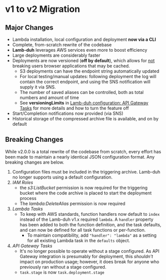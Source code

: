 # v1 to v2 Migration
## Major Changes
+ Lambda installation, local configuration and deployment **now via a CLI**
+ Complete, from-scratch rewrite of the codebase
+ **Lamb-duh** leverages AWS services even more to boost efficiency
+ Large deployments are considerably faster
+ Deployments are now versioned (**off by default**), which allows for <u>not</u> breaking users browser applications that may be cached.
    + S3 deployments can have the endpoint string automatically updated
    + For local testing/manual updates: following deployment the log will contain the correct endpoint, and using the SNS notification will supply it via SNS.
    + The number of saved aliases can be controlled, both as total numbers and amount of time
    + See **versioningLimits** in [Lamb-duh configuration: API Gateway Tasks](./LambduhConfiguration.md#api-gateway-tasks) for more details and how to turn the feature off
+ Start/Completion notifications now provided (via SNS)
+ Historical storage of the compressed archive file is available, and on by default

## Breaking Changes
While v2.0.0 is a total rewrite of the codebase from scratch, every effort has been made to maintain a nearly identical JSON configuration format.
Any breaking changes are below.

1. Configuration files must be included in the triggering archive.
Lamb-duh no longer supports using a default configuration.
1. *IAM Roles*
    + the *s3:ListBucket* permission is now required for the triggering bucket where the code archive is placed to start the deployment process
    + The *lambda:DeleteAlias* permission is now required
1. *Lambda Tasks*
    + To keep with AWS standards, function handlers now default to `index` instead of the Lamb-duh v1.x required `lambda`.
    A `handler` property has been added to both the function definition, and the task defaults, and can now be defined for all task functions or per-function.
        + To maintain compatibility, add `"handler": "lambda"` as a setting for all existing Lambda task in the `defaults` object.
1. *API Gateway Tasks*
    + It's no longer possible to operate without a stage configured.
    As API Gateway integration is presumably for deployment, this *shouldn't* impact on production usage; however, it does break for anyone who previously ran without a stage configured.
    + `task.stage` is now `task.deployment.stage`

